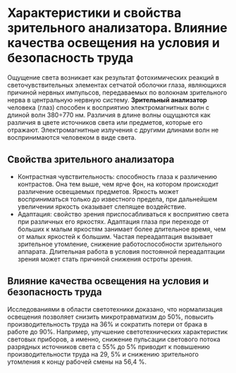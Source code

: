 # Характеристики и свойства зрительного анализатора. Влияние качества освещения на условия и безопасность труда

Ощущение света возникает как результат фотохимических реакций в
светочувствительных элементах сетчатой оболочки глаза, являющихся причиной
нервных импульсов, передаваемых по волокнам зрительного нерва в центральную
нервную систему. **Зрительный анализатор** человека (глаз) способен к восприятию
электромагнитных волн с длиной волн 380÷770 нм. Различия в длине волны
ощущаются как различия в цвете источников света или предметов, которые его
отражают. Электромагнитные излучения с другими длинами волн не воспринимаются
человеком в виде света.

## Свойства зрительного анализатора

- Контрастная чувствительность: способность глаза к различению контрастов. Она
  тем выше, чем ярче фон, на котором происходит различение освещаемых предметов.
  Яркость может восприниматься только до известного предела, при дальнейшем
  увеличении яркость оказывает слепящее воздействие.
- Адаптация: cвойство зрения приспосабливаться к восприятию света при различных
  его яркостях. Адаптация глаза при переходе от больших к малым яркостям
  занимает более длительное время, чем от малых яркостей к большим. Частая
  переадаптация  вызывает зрительное утомление, снижение работоспособности
  зрительного аппарата. Длительная работа в условия постоянной переадаптации
  зрения может стать причиной снижения остроты зрения.

## Влияние качества освещения на условия и безопасность труда

Исследованиями в области светотехники доказано, что нормализация освещения
позволяет снизить микротравматизм до 50%, повысить производительность труда
на 36% и сократить потери от брака в работе до 90%. Например, улучшение
светотехнических характеристик световых приборов, а именно, снижение пульсации
светового потока разрядных источников света с 55% до 5% приводит к повышению
производительности труда на 29, 5% и снижению зрительного утомления к концу
рабочей смены на 56,4 %.

